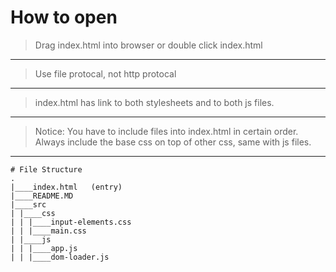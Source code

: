 # How to open
> Drag index.html into browser or double click index.html
---
> Use file protocal, not http protocal
---
> index.html has link to both stylesheets and to both js files.
---
> Notice: You have to include files into index.html in certain order. Always include the base css on top of other css, same with js files.
---
```
# File Structure
.
|____index.html   (entry)
|____README.MD
|____src
| |____css  
| | |____input-elements.css
| | |____main.css
| |____js
| | |____app.js
| | |____dom-loader.js
```
